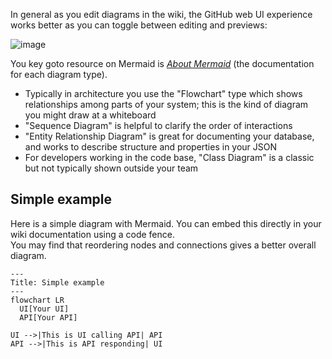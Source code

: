 In general as you edit diagrams in the wiki, the GitHub web UI experience
works better as you can toggle between editing and previews:

![image](https://github.com/binkley/wiki-docs/assets/186421/8b41ba18-338a-4311-9ec7-8668cd8a1003)

You key goto resource on Mermaid is [_About
Mermaid_](https://mermaid.js.org/intro/) (the documentation for each diagram
type).
* Typically in architecture you use the "Flowchart" type which shows
  relationships among parts of your system;
  this is the kind of diagram you might draw at a whiteboard
* "Sequence Diagram" is helpful to clarify the order of interactions
* "Entity Relationship Diagram" is great for documenting your database, and
  works to describe structure and properties in your JSON
* For developers working in the code base, "Class Diagram" is a classic but
  not typically shown outside your team

## Simple example

Here is a simple diagram with Mermaid.
You can embed this directly in your wiki documentation using a code fence.<br/>
You may find that reordering nodes and connections gives a better overall
diagram.

```mermaid
---
Title: Simple example
---
flowchart LR
  UI[Your UI]
  API[Your API]

UI -->|This is UI calling API| API
API -->|This is API responding| UI
```
